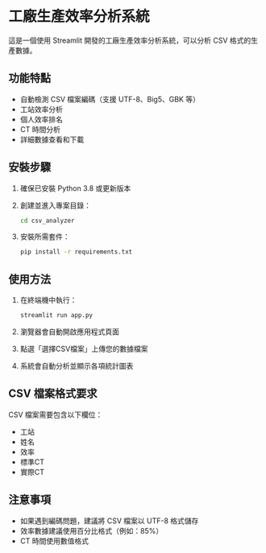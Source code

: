# 工廠生產效率分析系統

這是一個使用 Streamlit 開發的工廠生產效率分析系統，可以分析 CSV 格式的生產數據。

## 功能特點

- 自動檢測 CSV 檔案編碼（支援 UTF-8、Big5、GBK 等）
- 工站效率分析
- 個人效率排名
- CT 時間分析
- 詳細數據查看和下載

## 安裝步驟

1. 確保已安裝 Python 3.8 或更新版本
2. 創建並進入專案目錄：
   ```bash
   cd csv_analyzer
   ```

3. 安裝所需套件：
   ```bash
   pip install -r requirements.txt
   ```

## 使用方法

1. 在終端機中執行：
   ```bash
   streamlit run app.py
   ```

2. 瀏覽器會自動開啟應用程式頁面
3. 點選「選擇CSV檔案」上傳您的數據檔案
4. 系統會自動分析並顯示各項統計圖表

## CSV 檔案格式要求

CSV 檔案需要包含以下欄位：
- 工站
- 姓名
- 效率
- 標準CT
- 實際CT

## 注意事項

- 如果遇到編碼問題，建議將 CSV 檔案以 UTF-8 格式儲存
- 效率數據建議使用百分比格式（例如：85%）
- CT 時間使用數值格式